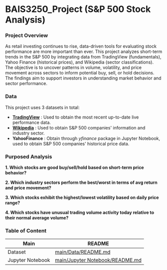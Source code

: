 # BAIS3250_Project (S&P 500 Stock Analysis)
### Project Overview
As retail investing continues to rise, data-driven tools for evaluating stock performance are more important than ever. This project analyzes short-term trends in the S&P 500 by integrating data from TradingView (fundamentals), Yahoo Finance (historical prices), and Wikipedia (sector classifications). The objective is to uncover patterns in volume, volatility, and price movement across sectors to inform potential buy, sell, or hold decisions. The findings aim to support investors in understanding market behavior and sector performance.


### Data 
This project uses 3 datasets in total:
- **[TradingView]** : Used to obtain the most recent up-to-date live performance data.
- **[Wikipedia]** : Used to obtain S&P 500 companies' information and industry sector.
- **YahooFinance** : Obtain through _yfinance_ package in Jupyter Notebook, used to obtain S&P 500 companies' historical price data.

[TradingView]: <https://www.tradingview.com/symbols/SPX/components/>
[Wikipedia]: <https://en.wikipedia.org/wiki/List_of_S%26P_500_companies>


### Purposed Analysis
**1. Which stocks are good buy/sell/hold based on short-term price behavior?**


**2. Which industry sectors perform the best/worst in terms of avg return and price movement?**


**3. Which stocks exhibit the highest/lowest volatility based on daily price range?**


**4. Which stocks have unusual trading volume activity today relative to their normal average volume?**




### Table of Content
| Main | README |
| ------ | ------ |
| Dataset | [main/Data/README.md][MaDs] | 
| Jupyter Notebook | [main/Jupyter Notebook/README.md][MaJn] | 

[MaDs]: https://github.com/NitanTanta/BAIS3250_Project/blob/main/Data/README.md
[MaJn]: https://github.com/NitanTanta/BAIS3250_Project/blob/main/Jupyter%20Notebook/README.md
